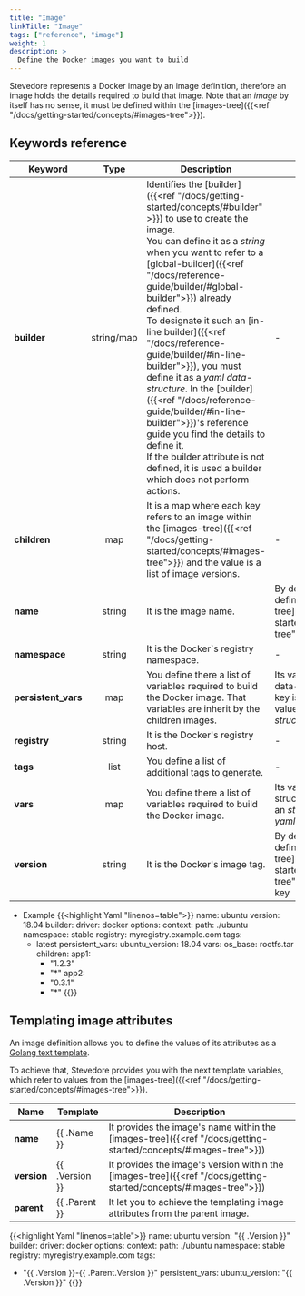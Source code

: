 ```yaml
---
title: "Image"
linkTitle: "Image"
tags: ["reference", "image"]
weight: 1
description: >
  Define the Docker images you want to build
---
```


Stevedore represents a Docker image by an image definition, therefore an image holds the details required to build that image.
Note that an _image_ by itself has no sense, it must be defined within the [images-tree]({{<ref "/docs/getting-started/concepts/#images-tree">}}).

## Keywords reference

|Keyword|Type|Description|Value|
|---|:---:|---|---|
|**builder**| string/map | Identifies the [builder]({{<ref "/docs/getting-started/concepts/#builder" >}}) to use to create the image.<br>You can define it as a _string_ when you want to refer to a [global-builder]({{<ref "/docs/reference-guide/builder/#global-builder">}}) already defined.<br>To designate it such an [in-line builder]({{<ref "/docs/reference-guide/builder/#in-line-builder">}}), you must define it as a _yaml data-structure_. In the [builder]({{<ref "/docs/reference-guide/builder/#in-line-builder">}})'s reference guide you find the details to define it.<br>If the builder attribute is not defined, it is used a builder which does not perform actions. | - |
|**children**| map | It is a map where each key refers to an image within the [images-tree]({{<ref "/docs/getting-started/concepts/#images-tree">}}) and the value is a list of image versions. | - |
|**name**| string | It is the image name. | By default its value is defined as the [images-tree]({{<ref "/docs/getting-started/concepts/#images-tree">}})'s image name key |
|**namespace**| string | It is the Docker`s registry namespace. | - |
|**persistent_vars**| map | You define there a list of variables required to build the Docker image. That variables are inherit by the children images. | Its value is a key-value data-structure where each key is an _string_ and its value a _yaml data-structure_. | - |
|**registry**| string | It is the Docker's registry host. | - |
|**tags**| list | You define a list of additional tags to generate. | - |
|**vars**| map | You define there a list of variables required to build the Docker image. | Its value is a key-value structure where each key is an _string_ and its value a _yaml data-structure_. | - |
|**version**| string | It is the Docker's image tag. | By default its value is defined as the [images-tree]({{<ref "/docs/getting-started/concepts/#images-tree">}})'s image version key |

- Example
{{<highlight Yaml "linenos=table">}}
name: ubuntu
version: 18.04
builder:
  driver: docker
  options:
  	context:
	  path: ./ubuntu
namespace: stable
registry: myregistry.example.com
tags:
  - latest
persistent_vars:
  ubuntu_version: 18.04
vars:
  os_base: rootfs.tar
children:
  app1:
    - "1.2.3"
    - "*"
  app2:
    - "0.3.1"
    - "*"
{{</highlight>}}


## Templating image attributes

An image definition allows you to define the values of its attributes as a [Golang text template](https://pkg.go.dev/text/template).

To achieve that, Stevedore provides you with the next template variables, which refer to values from the [images-tree]({{<ref "/docs/getting-started/concepts/#images-tree">}}).

|Name|Template|Description|
|---|---|---|
| **name** | {{ .Name }} | It provides the image's name within the [images-tree]({{<ref "/docs/getting-started/concepts/#images-tree">}}) |
| **version** | {{ .Version }} | It provides the image's version within the [images-tree]({{<ref "/docs/getting-started/concepts/#images-tree">}}) |
| **parent** | {{ .Parent }} | It let you to achieve the templating image attributes from the parent image. |

{{<highlight Yaml "linenos=table">}}
name: ubuntu
version: "{{ .Version }}"
builder:
  driver: docker
  options:
  	context:
	  path: ./ubuntu
namespace: stable
registry: myregistry.example.com
tags:
  - "{{ .Version }}-{{ .Parent.Version }}"
persistent_vars:
  ubuntu_version: "{{ .Version }}"
{{</highlight>}}



